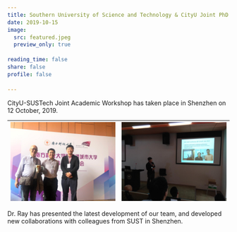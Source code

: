 ```yaml
---
title: Southern University of Science and Technology & CityU Joint PhD Program 2020
date: 2019-10-15
image:
  src: featured.jpeg
  preview_only: true

reading_time: false
share: false
profile: false

---
```

CityU-SUSTech Joint Academic Workshop has taken place in Shenzhen on 12 October, 2019.
<!--more-->
| ![](image1.jpeg) | ![](image2.jpeg) |
|-----------------|-----------------|

Dr. Ray has presented the latest development of our team, and developed new collaborations with colleagues from SUST in Shenzhen.